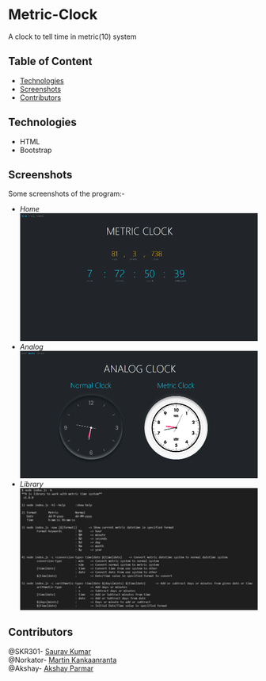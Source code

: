 # Metric-Clock
A clock to tell time in metric(10) system

  ## Table of Content
  - [Technologies](#technologies)
  - [Screenshots](#screenshots)
  - [Contributors](#contributors)
  
  ## Technologies
  - HTML
  - Bootstrap
  
  ## Screenshots
  Some screenshots of the program:-
  - *Home*<br />
  ![Home](https://github.com/SKR301/Metric-Clock/blob/main/ScreenShot/MetricClock.png)
  - *Analog*<br />
  ![Analog](https://github.com/SKR301/Metric-Clock/blob/main/ScreenShot/AnalogClock.png)
  - *Library*<br />
  ![Help](https://github.com/SKR301/Metric-Clock/blob/main/ScreenShot/lib-help.png)
  
  ## Contributors
  @SKR301- [Saurav Kumar](https://github.com/SKR301) <br/>
  @Norkator- [Martin Kankaanranta](https://github.com/norkator) <br/>
  @Akshay- [Akshay Parmar](https://github.com/Akshayaap) <br/>
